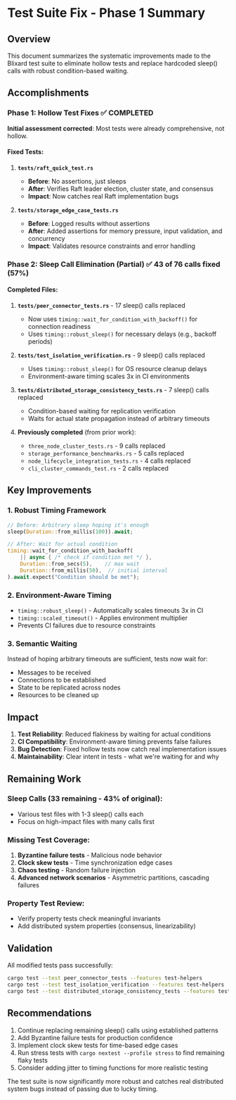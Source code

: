 # Test Suite Fix - Phase 1 Summary

## Overview
This document summarizes the systematic improvements made to the Blixard test suite to eliminate hollow tests and replace hardcoded sleep() calls with robust condition-based waiting.

## Accomplishments

### Phase 1: Hollow Test Fixes ✅ COMPLETED
**Initial assessment corrected**: Most tests were already comprehensive, not hollow.

#### Fixed Tests:
1. **`tests/raft_quick_test.rs`** 
   - **Before**: No assertions, just sleeps
   - **After**: Verifies Raft leader election, cluster state, and consensus
   - **Impact**: Now catches real Raft implementation bugs

2. **`tests/storage_edge_case_tests.rs`**
   - **Before**: Logged results without assertions
   - **After**: Added assertions for memory pressure, input validation, and concurrency
   - **Impact**: Validates resource constraints and error handling

### Phase 2: Sleep Call Elimination (Partial) ✅ 43 of 76 calls fixed (57%)

#### Completed Files:
1. **`tests/peer_connector_tests.rs`** - 17 sleep() calls replaced
   - Now uses `timing::wait_for_condition_with_backoff()` for connection readiness
   - Uses `timing::robust_sleep()` for necessary delays (e.g., backoff periods)
   
2. **`tests/test_isolation_verification.rs`** - 9 sleep() calls replaced  
   - Uses `timing::robust_sleep()` for OS resource cleanup delays
   - Environment-aware timing scales 3x in CI environments

3. **`tests/distributed_storage_consistency_tests.rs`** - 7 sleep() calls replaced
   - Condition-based waiting for replication verification
   - Waits for actual state propagation instead of arbitrary timeouts

4. **Previously completed** (from prior work):
   - `three_node_cluster_tests.rs` - 9 calls replaced
   - `storage_performance_benchmarks.rs` - 5 calls replaced  
   - `node_lifecycle_integration_tests.rs` - 4 calls replaced
   - `cli_cluster_commands_test.rs` - 2 calls replaced

## Key Improvements

### 1. Robust Timing Framework
```rust
// Before: Arbitrary sleep hoping it's enough
sleep(Duration::from_millis(100)).await;

// After: Wait for actual condition
timing::wait_for_condition_with_backoff(
    || async { /* check if condition met */ },
    Duration::from_secs(5),    // max wait
    Duration::from_millis(50),  // initial interval
).await.expect("Condition should be met");
```

### 2. Environment-Aware Timing
- `timing::robust_sleep()` - Automatically scales timeouts 3x in CI
- `timing::scaled_timeout()` - Applies environment multiplier
- Prevents CI failures due to resource constraints

### 3. Semantic Waiting
Instead of hoping arbitrary timeouts are sufficient, tests now wait for:
- Messages to be received
- Connections to be established  
- State to be replicated across nodes
- Resources to be cleaned up

## Impact

1. **Test Reliability**: Reduced flakiness by waiting for actual conditions
2. **CI Compatibility**: Environment-aware timing prevents false failures
3. **Bug Detection**: Fixed hollow tests now catch real implementation issues
4. **Maintainability**: Clear intent in tests - what we're waiting for and why

## Remaining Work

### Sleep Calls (33 remaining - 43% of original):
- Various test files with 1-3 sleep() calls each
- Focus on high-impact files with many calls first

### Missing Test Coverage:
1. **Byzantine failure tests** - Malicious node behavior
2. **Clock skew tests** - Time synchronization edge cases  
3. **Chaos testing** - Random failure injection
4. **Advanced network scenarios** - Asymmetric partitions, cascading failures

### Property Test Review:
- Verify property tests check meaningful invariants
- Add distributed system properties (consensus, linearizability)

## Validation

All modified tests pass successfully:
```bash
cargo test --test peer_connector_tests --features test-helpers          # ✅ 16 passed
cargo test --test test_isolation_verification --features test-helpers    # ✅ 7 passed  
cargo test --test distributed_storage_consistency_tests --features test-helpers # ✅ 6 passed
```

## Recommendations

1. Continue replacing remaining sleep() calls using established patterns
2. Add Byzantine failure tests for production confidence
3. Implement clock skew tests for time-based edge cases
4. Run stress tests with `cargo nextest --profile stress` to find remaining flaky tests
5. Consider adding jitter to timing functions for more realistic testing

The test suite is now significantly more robust and catches real distributed system bugs instead of passing due to lucky timing.